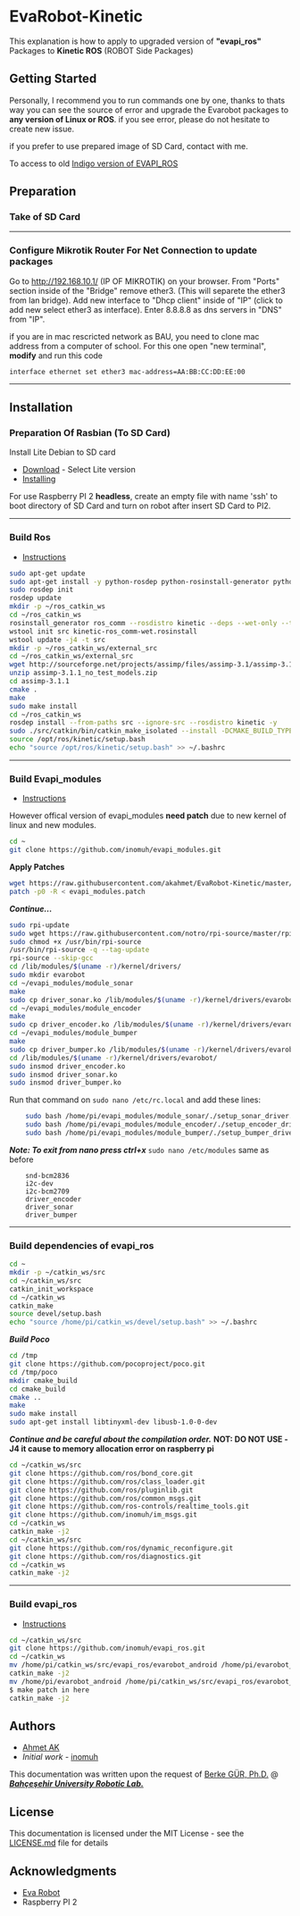 
# EvaRobot-Kinetic
This explanation is how to apply to upgraded version of **"evapi_ros"** Packages to **Kinetic ROS**  (ROBOT Side Packages)

## Getting Started
Personally, I recommend you to run commands one by one, thanks to thats way you can see the source of error and upgrade the Evarobot packages to **any version of Linux or ROS**. if you see error, please do not hesitate to create new issue.

if you prefer to use prepared image of SD Card, contact with me.

To access to old [Indigo version of EVAPI_ROS](https://github.com/inomuh/evapi_ros)
## Preparation

### Take of SD Card


----------


### Configure Mikrotik Router For Net Connection to update packages
Go to http://192.168.10.1/ (IP OF MIKROTIK) on your browser.
From "Ports" section inside of the "Bridge" remove ether3. (This will separete the ether3 from lan bridge).
Add new interface to "Dhcp client" inside of "IP" (click to add new select ether3 as interface).
Enter 8.8.8.8 as dns servers in "DNS" from "IP".

if you are in mac rescricted network as BAU, you need to clone mac address from a computer of school.
For this one open "new terminal", **modify** and run this code

```
interface ethernet set ether3 mac-address=AA:BB:CC:DD:EE:00
```

----------

## Installation

### Preparation Of Rasbian (To SD Card)
Install Lite Debian to SD card
* [Download](https://www.raspberrypi.org/downloads/raspbian/) - Select Lite version
* [Installing](https://www.raspberrypi.org/documentation/installation/installing-images/linux.md)

For use Raspberry PI 2 **headless**, create an empty file with name 'ssh' to boot directory of SD Card and turn on robot after insert SD Card to PI2.

----------

### Build Ros
* [Instructions](http://wiki.ros.org/ROSberryPi/Installing%20ROS%20Kinetic%20on%20the%20Raspberry%20Pi)
```bash
sudo apt-get update
sudo apt-get install -y python-rosdep python-rosinstall-generator python-wstool python-rosinstall build-essential cmake
sudo rosdep init
rosdep update
mkdir -p ~/ros_catkin_ws
cd ~/ros_catkin_ws
rosinstall_generator ros_comm --rosdistro kinetic --deps --wet-only --tar > kinetic-ros_comm-wet.rosinstall
wstool init src kinetic-ros_comm-wet.rosinstall
wstool update -j4 -t src
mkdir -p ~/ros_catkin_ws/external_src
cd ~/ros_catkin_ws/external_src
wget http://sourceforge.net/projects/assimp/files/assimp-3.1/assimp-3.1.1_no_test_models.zip/download -O assimp-3.1.1_no_test_models.zip
unzip assimp-3.1.1_no_test_models.zip
cd assimp-3.1.1
cmake .
make
sudo make install
cd ~/ros_catkin_ws
rosdep install --from-paths src --ignore-src --rosdistro kinetic -y
sudo ./src/catkin/bin/catkin_make_isolated --install -DCMAKE_BUILD_TYPE=Release --install-space /opt/ros/kinetic -j2
source /opt/ros/kinetic/setup.bash
echo "source /opt/ros/kinetic/setup.bash" >> ~/.bashrc
```

----------

###  Build Evapi_modules
* [Instructions](https://github.com/inomuh/evapi_modules)

However offical version of evapi_modules **need patch** due to new kernel of linux and new modules.
```bash
cd ~
git clone https://github.com/inomuh/evapi_modules.git
```

**Apply Patches**

```bash
wget https://raw.githubusercontent.com/akahmet/EvaRobot-Kinetic/master/evapi_modules.patch
patch -p0 -R < evapi_modules.patch
```

***Continue...***

```bash
sudo rpi-update
sudo wget https://raw.githubusercontent.com/notro/rpi-source/master/rpi-source -O /usr/bin/rpi-source
sudo chmod +x /usr/bin/rpi-source
/usr/bin/rpi-source -q --tag-update
rpi-source --skip-gcc
cd /lib/modules/$(uname -r)/kernel/drivers/
sudo mkdir evarobot
cd ~/evapi_modules/module_sonar
make
sudo cp driver_sonar.ko /lib/modules/$(uname -r)/kernel/drivers/evarobot/
cd ~/evapi_modules/module_encoder
make
sudo cp driver_encoder.ko /lib/modules/$(uname -r)/kernel/drivers/evarobot/
cd ~/evapi_modules/module_bumper
make
sudo cp driver_bumper.ko /lib/modules/$(uname -r)/kernel/drivers/evarobot/
cd /lib/modules/$(uname -r)/kernel/drivers/evarobot/
sudo insmod driver_encoder.ko
sudo insmod driver_sonar.ko
sudo insmod driver_bumper.ko
```

Run that command on ```sudo nano /etc/rc.local``` and add these lines:
```bash
	sudo bash /home/pi/evapi_modules/module_sonar/./setup_sonar_driver.sh 
	sudo bash /home/pi/evapi_modules/module_encoder/./setup_encoder_driver.sh
	sudo bash /home/pi/evapi_modules/module_bumper/./setup_bumper_driver.sh
```
***Note: To exit from nano press ctrl+x***
```sudo nano /etc/modules``` same as before 
```
	snd-bcm2836
	i2c-dev
	i2c-bcm2709
	driver_encoder
	driver_sonar
	driver_bumper
```

----------

### Build dependencies of evapi_ros
```bash
cd ~
mkdir -p ~/catkin_ws/src
cd ~/catkin_ws/src 
catkin_init_workspace
cd ~/catkin_ws
catkin_make
source devel/setup.bash
echo "source /home/pi/catkin_ws/devel/setup.bash" >> ~/.bashrc
```

***Build Poco***
```bash
cd /tmp
git clone https://github.com/pocoproject/poco.git
cd /tmp/poco
mkdir cmake_build
cd cmake_build
cmake ..
make
sudo make install
sudo apt-get install libtinyxml-dev libusb-1.0-0-dev
```
***Continue and be careful about the compilation order.***
**NOT: DO NOT USE -J4 it cause to memory allocation error on raspberry pi**
```bash
cd ~/catkin_ws/src
git clone https://github.com/ros/bond_core.git
git clone https://github.com/ros/class_loader.git
git clone https://github.com/ros/pluginlib.git
git clone https://github.com/ros/common_msgs.git
git clone https://github.com/ros-controls/realtime_tools.git
git clone https://github.com/inomuh/im_msgs.git 
cd ~/catkin_ws
catkin_make -j2
cd ~/catkin_ws/src
git clone https://github.com/ros/dynamic_reconfigure.git
git clone https://github.com/ros/diagnostics.git	
cd ~/catkin_ws
catkin_make -j2
```

----------

###  Build evapi_ros
* [Instructions](https://github.com/inomuh/evapi_ros)
```bash
cd ~/catkin_ws/src
git clone https://github.com/inomuh/evapi_ros.git
cd ~/catkin_ws
mv /home/pi/catkin_ws/src/evapi_ros/evarobot_android /home/pi/evarobot_android
catkin_make -j2
mv /home/pi/evarobot_android /home/pi/catkin_ws/src/evapi_ros/evarobot_android
$ make patch in here
catkin_make -j2
```

## Authors

* [Ahmet AK](https://github.com/akahmet)
* *Initial work* - [inomuh](https://github.com/inomuh)
	
This documentation was written upon the request of [Berke GÜR, Ph.D.](http://berkegur.com/) @ ***[Bahçeşehir University Robotic Lab.](http://robotics.bahcesehir.edu.tr/)***

## License

This documentation is licensed under the MIT License - see the [LICENSE.md](LICENSE.md) file for details

## Acknowledgments

* [Eva Robot](https://github.com/inomuh)
* Raspberry PI 2
